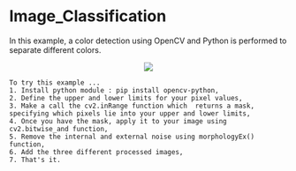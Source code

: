 # Image_Classification
In this example, a color detection using OpenCV and Python is performed to separate different colors.

<p align="center">
  <img src="https://github.com/SaysWis/Image_Classification\Image_classification.jpg">
</p>

```
To try this example ...
1. Install python module : pip install opencv-python,
2. Define the upper and lower limits for your pixel values,
3. Make a call the cv2.inRange function which  returns a mask, specifying which pixels lie into your upper and lower limits,
4. Once you have the mask, apply it to your image using cv2.bitwise_and function,
5. Remove the internal and external noise using morphologyEx() function,
6. Add the three different processed images,
7. That's it.
```

